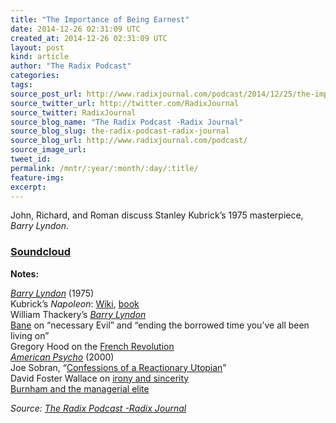 ```yaml
---
title: "The Importance of Being Earnest"
date: 2014-12-26 02:31:09 UTC
created_at: 2014-12-26 02:31:09 UTC
layout: post
kind: article
author: "The Radix Podcast"
categories: 
tags: 
source_post_url: http://www.radixjournal.com/podcast/2014/12/25/the-importance-of-being-earnest
source_twitter_url: http://twitter.com/RadixJournal
source_twitter: RadixJournal
source_blog_name: "The Radix Podcast -Radix Journal"
source_blog_slug: the-radix-podcast-radix-journal
source_blog_url: http://www.radixjournal.com/podcast/
source_image_url: 
tweet_id:
permalink: /mntr/:year/:month/:day/:title/
feature-img: 
excerpt:
---
```

<p>John, Richard, and Roman discuss Stanley Kubrick’s 1975 masterpiece, <em>Barry Lyndon</em>. </p>



<h3><a href="https://soundcloud.com/radixjournal/the-importance-of-being-earnest">Soundcloud</a></h3>
<p><strong>Notes:</strong></p>
<p><em><a href="http://en.wikipedia.org/wiki/Barry_Lyndon">Barry Lyndon</a></em> (1975) <br>
Kubrick’s <em>Napoleon</em>: <a href="http://en.wikipedia.org/wiki/Stanley_Kubrick's_unrealized_projects#Napoleon">Wiki</a>, <a href="http://www.amazon.com/exec/obidos/ASIN/3836523353/washisummipub-20">book</a> <br>
William Thackery’s <em><a href="http://www.amazon.com/exec/obidos/ASIN/150025245X/washisummipub-20">Barry Lyndon</a></em> <br>
<a href="https://www.youtube.com/watch?v=8z2yOcx0bG8">Bane</a> on “necessary Evil” and “ending the borrowed time you’ve all been living on” <br>
Gregory Hood on the <a href="http://www.occidentaldissent.com/2010/07/24/intellectuals-ideas-action-the-french-revolution/">French Revolution</a> <br>
<em><a href="http://en.wikipedia.org/wiki/American_Psycho_(film">American Psycho</a></em>  (2000) <br>
Joe Sobran, “<a href="http://www.sobran.com/columns/1999-2001/010327.shtml">Confessions of a Reactionary Utopian</a>” <br>
David Foster Wallace on <a href="http://en.wikipedia.org/wiki/New_Sincerity#In_literary_criticism">irony and sincerity</a> <br>
<a href="http://toqonline.com/archives/v5n2/TOQv5n2Nelson.pdf">Burnham and the managerial elite</a>  </p><div class="">
    <i>Source: <a href="http://www.radixjournal.com/podcast/">The Radix Podcast -Radix Journal</a></i>
</div>
